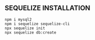## SEQUELIZE INSTALLATION

    npm i mysql2
    npm i sequelize sequelize-cli
    npx sequelize init
    npx sequelize db:create
